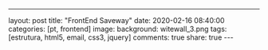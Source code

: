 ---
layout: post
title:  "FrontEnd Saveway"
date:   2020-02-16 08:40:00
categories: [pt, frontend]
image:
  background: witewall_3.png
tags: [estrutura, html5, email, css3, jquery]
comments: true
share: true
---<!-- more -->